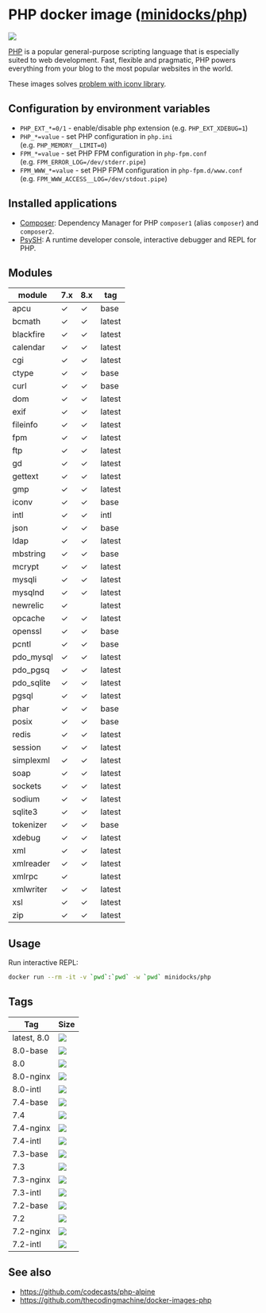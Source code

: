 PHP docker image ([minidocks/php](https://hub.docker.com/r/minidocks/php))
==========================================================================

![](https://upload.wikimedia.org/wikipedia/commons/thumb/2/27/PHP-logo.svg/200px-PHP-logo.svg.png)

[PHP](https://php.net/) is a popular general-purpose scripting language that is
especially suited to web development. Fast, flexible and pragmatic, PHP powers
everything from your blog to the most popular websites in the world.

These images solves [problem with iconv
library](https://github.com/docker-library/php/issues/240#issuecomment-506651614).

Configuration by environment variables
--------------------------------------

-   `PHP_EXT_*=0/1` - enable/disable php extension (e.g. `PHP_EXT_XDEBUG=1`)
-   `PHP_*=value` - set PHP configuration in `php.ini`
    (e.g. `PHP_MEMORY__LIMIT=0`)
-   `FPM_*=value` - set PHP FPM configuration in `php-fpm.conf`
    (e.g. `FPM_ERROR_LOG=/dev/stderr.pipe`)
-   `FPM_WWW_*=value` - set PHP FPM configuration in `php-fpm.d/www.conf`
    (e.g. `FPM_WWW_ACCESS__LOG=/dev/stdout.pipe`)

Installed applications
----------------------

-   [Composer](https://getcomposer.org/): Dependency Manager for PHP `composer1`
    (alias `composer`) and `composer2`.
-   [PsySH](https://psysh.org/): A runtime developer console, interactive
    debugger and REPL for PHP.

Modules
-------

| module      | 7.x | 8.x | tag    |
|-------------|-----|-----|--------|
| apcu        | ✓   | ✓   | base   |
| bcmath      | ✓   | ✓   | latest |
| blackfire   | ✓   | ✓   | latest |
| calendar    | ✓   | ✓   | latest |
| cgi         | ✓   | ✓   | latest |
| ctype       | ✓   | ✓   | base   |
| curl        | ✓   | ✓   | base   |
| dom         | ✓   | ✓   | latest |
| exif        | ✓   | ✓   | latest |
| fileinfo    | ✓   | ✓   | latest |
| fpm         | ✓   | ✓   | latest |
| ftp         | ✓   | ✓   | latest |
| gd          | ✓   | ✓   | latest |
| gettext     | ✓   | ✓   | latest |
| gmp         | ✓   | ✓   | latest |
| iconv       | ✓   | ✓   | base   |
| intl        | ✓   | ✓   | intl   |
| json        | ✓   | ✓   | base   |
| ldap        | ✓   | ✓   | latest |
| mbstring    | ✓   | ✓   | base   |
| mcrypt      | ✓   | ✓   | latest |
| mysqli      | ✓   | ✓   | latest |
| mysqlnd     | ✓   | ✓   | latest |
| newrelic    | ✓   |     | latest |
| opcache     | ✓   | ✓   | latest |
| openssl     | ✓   | ✓   | base   |
| pcntl       | ✓   | ✓   | base   |
| pdo_mysql   | ✓   | ✓   | latest |
| pdo_pgsq    | ✓   | ✓   | latest |
| pdo_sqlite  | ✓   | ✓   | latest |
| pgsql       | ✓   | ✓   | latest |
| phar        | ✓   | ✓   | base   |
| posix       | ✓   | ✓   | base   |
| redis       | ✓   | ✓   | latest |
| session     | ✓   | ✓   | latest |
| simplexml   | ✓   | ✓   | latest |
| soap        | ✓   | ✓   | latest |
| sockets     | ✓   | ✓   | latest |
| sodium      | ✓   | ✓   | latest |
| sqlite3     | ✓   | ✓   | latest |
| tokenizer   | ✓   | ✓   | base   |
| xdebug      | ✓   | ✓   | latest |
| xml         | ✓   | ✓   | latest |
| xmlreader   | ✓   | ✓   | latest |
| xmlrpc      | ✓   |     | latest |
| xmlwriter   | ✓   | ✓   | latest |
| xsl         | ✓   | ✓   | latest |
| zip         | ✓   | ✓   | latest |

Usage
-----

Run interactive REPL:

```bash
docker run --rm -it -v `pwd`:`pwd` -w `pwd` minidocks/php
```

Tags
----

| Tag         | Size                                                                         |
|-------------|------------------------------------------------------------------------------|
| latest, 8.0 | ![](https://images.microbadger.com/badges/image/minidocks/php.svg)           |
| 8.0-base    | ![](https://images.microbadger.com/badges/image/minidocks/php:8.0-base.svg)  |
| 8.0         | ![](https://images.microbadger.com/badges/image/minidocks/php:8.0.svg)       |
| 8.0-nginx   | ![](https://images.microbadger.com/badges/image/minidocks/php:8.0-nginx.svg) |
| 8.0-intl    | ![](https://images.microbadger.com/badges/image/minidocks/php:8.0-intl.svg)  |
| 7.4-base    | ![](https://images.microbadger.com/badges/image/minidocks/php:7.4-base.svg)  |
| 7.4         | ![](https://images.microbadger.com/badges/image/minidocks/php:7.4.svg)       |
| 7.4-nginx   | ![](https://images.microbadger.com/badges/image/minidocks/php:7.4-nginx.svg) |
| 7.4-intl    | ![](https://images.microbadger.com/badges/image/minidocks/php:7.4-intl.svg)  |
| 7.3-base    | ![](https://images.microbadger.com/badges/image/minidocks/php:7.3-base.svg)  |
| 7.3         | ![](https://images.microbadger.com/badges/image/minidocks/php:7.3.svg)       |
| 7.3-nginx   | ![](https://images.microbadger.com/badges/image/minidocks/php:7.3-nginx.svg) |
| 7.3-intl    | ![](https://images.microbadger.com/badges/image/minidocks/php:7.3-intl.svg)  |
| 7.2-base    | ![](https://images.microbadger.com/badges/image/minidocks/php:7.2-base.svg)  |
| 7.2         | ![](https://images.microbadger.com/badges/image/minidocks/php:7.2.svg)       |
| 7.2-nginx   | ![](https://images.microbadger.com/badges/image/minidocks/php:7.2-nginx.svg) |
| 7.2-intl    | ![](https://images.microbadger.com/badges/image/minidocks/php:7.2-intl.svg)  |

See also
--------

-   https://github.com/codecasts/php-alpine
-   https://github.com/thecodingmachine/docker-images-php
